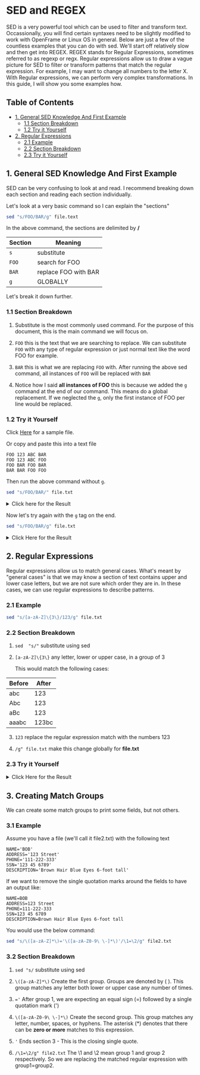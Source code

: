 # SED and REGEX

SED is a very powerful tool which can be used to filter and transform text. Occassionally, you will find certain syntaxes need to be slightly modified to work with OpenFrame or Linux OS in general. Below are just a few of the countless examples that you can do with sed. We'll start off relatively slow and then get into REGEX. REGEX stands for Regular Expressions, sometimes referred to as regexp or regx. Regular expressions allow us to draw a vague picture for SED to filter or transform patterns that match the regular expression. For example, I may want to change all numbers to the letter X. With Regular expressions, we can perform very complex transformations. In this guide, I will show you some examples how.

## Table of Contents

- [1. General SED Knowledge And First Example](#1-general-sed-knowledge-and-first-example)
	- [1.1 Section Breakdown](#11-section-breakdown)
	- [1.2 Try it Yourself](#12-try-it-yourself)
- [2. Regular Expressions](#2-regular-expressions)
	- [2.1 Example](#21-example)
	- [2.2 Section Breakdown](#22-section-breakdown)
	- [2.3 Try it Yourself](#23-try-it-yourself)

## 1. General SED Knowledge And First Example

SED can be very confusing to look at and read. I recommend breaking down each section and reading each section individually.

Let's look at a very basic command so I can explain the "sections"

```bash
sed "s/FOO/BAR/g" file.text
```

In the above command, the sections are delimited by **/**

| Section | Meaning               |
|---------|-----------------------|
|```s```  |  substitute           |
|```FOO```|  search for FOO       |
|```BAR```|  replace FOO with BAR |
|```g```  |  GLOBALLY             |

Let's break it down further.

### 1.1 Section Breakdown

1. Substitute is the most commonly used command. For the purpose of this document, this is the main command we will focus on.

2. ```FOO``` this is the text that we are searching to replace. We can substitute ```FOO``` with any type of regular expression or just normal text like the word FOO for example.

3. ```BAR``` this is what we are replacing ```FOO``` with. After running the above sed command, all instances of ```FOO``` will be replaced with  ```BAR```

4. Notice how I said **all instances of FOO** this is because we added the ```g``` command at the end of our command. This means do a global replacement. If we neglected the ```g```, only the first instance of FOO per line would be replaced.

### 1.2 Try it Yourself

Click [Here](./examples/example1/file.txt) for a sample file.

Or copy and paste this into a text file

```
FOO 123 ABC BAR
FOO 123 ABC FOO
FOO BAR FOO BAR
BAR BAR FOO FOO
```

Then run the above command without ```g```.

```bash
sed "s/FOO/BAR/" file.txt
```

<details>
	<summary>Click here for the Result</summary>

```
BAR 123 ABC BAR
BAR 123 ABC FOO
BAR BAR FOO BAR
BAR BAR BAR FOO
```
</details>

Now let's try again with the ```g``` tag on the end.

```bash
sed "s/FOO/BAR/g" file.txt
```

<details>
	<summary>Click Here for the Result</summary>

```
BAR 123 ABC BAR
BAR 123 ABC BAR
BAR BAR BAR BAR
BAR BAR BAR BAR
```
</details>

## 2. Regular Expressions

Regular expressions allow us to match general cases. What's meant by "general cases" is that we may know a section of text contains upper and lower case letters, but we are not sure which order they are in. In these cases, we can use regular expressions to describe patterns.

### 2.1 Example

```bash
sed "s/[a-zA-Z]\{3\}/123/g" file.txt
```

### 2.2 Section Breakdown

1. ```sed  "s/"``` substitute using sed

2. ```[a-zA-Z]\{3\}``` any letter, lower or upper case, in a group of 3

	This would match the following cases:

| Before  | After  |
|---------|--------|
|   abc   |  123   |
|   Abc   |  123   |
|   aBc   |  123   |
|  aaabc  |  123bc |

3. ```123``` replace the regular expression match with the numbers 123

4. ```/g" file.txt``` make this change globally for __file.txt__

### 2.3 Try it Yourself

<details>
	<summary>Click Here for the Result</summary>

```
123 123 123 123
123 123 123 123
123 123 123 123
123 123 123 123
```
</details>

## 3. Creating Match Groups

We can create some match groups to print some fields, but not others. 

### 3.1 Example

Assume you have a file (we'll call it file2.txt) with the following text

```
NAME='BOB'
ADDRESS='123 Street'
PHONE='111-222-333'
SSN='123 45 6789'
DESCRIPTION='Brown Hair Blue Eyes 6-foot tall'
```

If we want to remove the single quotation marks around the fields to have an output like:

```
NAME=BOB
ADDRESS=123 Street
PHONE=111-222-333
SSN=123 45 6789
DESCRIPTION=Brown Hair Blue Eyes 6-foot tall
```

You would use the below command:

```bash
sed "s/\([a-zA-Z]*\)='\([a-zA-Z0-9\ \-]*\)'/\1=\2/g" file2.txt
```

### 3.2 Section Breakdown

1. ```sed "s/``` substitute using sed

2. ```\([a-zA-Z]*\)``` Create the first group. Groups are denoted by \( \). This group matches any letter both lower or upper case any number of times.

3. ```='``` After group 1, we are expecting an equal sign (=) followed by a single quotation mark (')

4. ```\([a-zA-Z0-9\ \-]*\)``` Create the second group. This group matches any letter, number, spaces, or hyphens. The asterisk (\*) denotes that there can be __zero or more__ matches to this expression.

5. ```'``` Ends section 3 - This is the closing single quote.

6. ```/\1=\2/g" file2.txt``` The \1 and \2 mean group 1 and group 2 respectively. So we are replacing the matched regular expression with group1=group2.